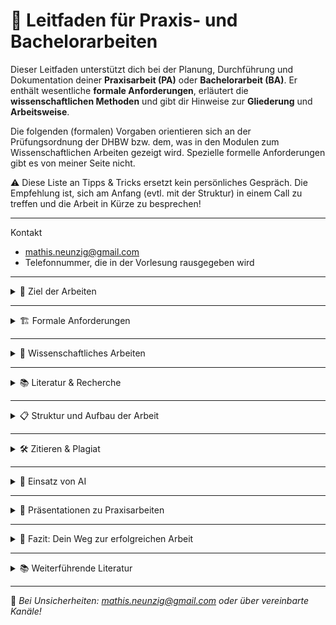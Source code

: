 # 🧭 Leitfaden für Praxis- und Bachelorarbeiten

Dieser Leitfaden unterstützt dich bei der Planung, Durchführung und Dokumentation deiner **Praxisarbeit (PA)** oder **Bachelorarbeit (BA)**. Er enthält wesentliche **formale Anforderungen**, erläutert die **wissenschaftlichen Methoden** und gibt dir Hinweise zur **Gliederung** und **Arbeitsweise**.

Die folgenden (formalen) Vorgaben orientieren sich an der Prüfungsordnung der DHBW bzw. dem, was in den Modulen zum Wissenschaftlichen Arbeiten gezeigt wird. Spezielle formelle Anforderungen gibt es von meiner Seite nicht.

⚠️ Diese Liste an Tipps & Tricks ersetzt kein persönliches Gespräch. Die Empfehlung ist, sich am Anfang (evtl. mit der Struktur) in einem Call zu treffen und die Arbeit in Kürze zu besprechen!

---

Kontakt

- mathis.neunzig@gmail.com
- Telefonnummer, die in der Vorlesung rausgegeben wird

---

<details>
<summary>🎯 Ziel der Arbeiten</summary>

- **Praxisarbeiten (PA)** dokumentieren eine praxisnahe Projektaufgabe aus dem Unternehmen und verbinden diese mit wissenschaftlicher Reflexion.  
- **Bachelorarbeiten (BA)** weisen nach, dass du in der Lage bist, innerhalb einer vorgegebenen Frist ein Problem aus deinem Studienbereich selbstständig und nach wissenschaftlichen Methoden zu bearbeiten.

</details>

---

<details>
<summary>🏗 Formale Anforderungen</summary>

| Merkmal                    | Praxisarbeit (PA)                     | Bachelorarbeit (BA)                         |
|---------------------------|---------------------------------------|---------------------------------------------|
| **Zeitraum**              | PA I, II oder III                     | 5. oder 6. Studiensemester                  |
| **Bearbeitungszeit**      | 12 Wochen                             | 12 Wochen                                   |
| **Umfang**                | ca. 20–30 Seiten (Textteil)           | ca. 40–60 Seiten (Textteil)                 |
| **Sprache**               | Deutsch oder Englisch                 | Deutsch oder Englisch                       |
| **Schriftart/-größe**     | z. B. Arial oder Times New Roman, 11pt| z. B. Arial oder Times New Roman, 11pt      |
| **Zeilenabstand**         | ca. 1,5-zeilig                         | ca. 1,5-zeilig                               |
| **Ränder**                | Links: 3 cm, Rechts: 2,5 cm           | Links: 3 cm, Rechts: 2,5 cm                 |
| **Abgabe an der DHBW**    | Digital auf Moodle (ggf. Absprache)   | Digital auf Moodle (ggf. Absprache)         |
| **Abgabe bei mir**        | Digital als .pdf                      | Digital als .pdf                            |
| **Eigenständigkeitserklärung** | Pflicht                       | Pflicht                                     |
| **Zitierstil**            | Frei wählbar, aber konsequent         | Frei wählbar, aber konsequent               |

</details>

---

<details>
<summary>🧠 Wissenschaftliches Arbeiten</summary>

### Grundlagen

Wissenschaftliches Arbeiten bedeutet:
- **Zielgerichtetes, methodisch fundiertes Vorgehen**
- **Nachvollziehbarkeit und Reproduzierbarkeit**
- **Objektivität und Transparenz**

Alle Aussagen müssen entweder **begründet** oder **belegt** sein.

In einer wissenschaftlichen Arbeit wird eine Forschungsfrage beantwortet. Diese muss zu Beginn erklärt und am Ende beantwortet werden. Die gesamte Arbeit muss diesem Ziel folgen.

<details>
<summary>💡 Praxis ≠ Praxisbericht</summary>

Auch wenn die Arbeit im Rahmen einer Praxisphase entsteht, steht **nicht die Beschreibung deiner Tätigkeiten** im Vordergrund, sondern die **wissenschaftliche Auseinandersetzung mit einer konkreten Fragestellung**.  
Ein „Praxisteil“ meint **nicht** die Darstellung deiner Arbeitstage, sondern die Anwendung und Überprüfung der Theorie im realen Kontext – z. B. durch Analyse, Vergleich, Evaluation oder Entwicklung anhand wissenschaftlicher Methoden.

Wer nur beschreibt, was im Unternehmen gemacht wurde, schreibt einen **Tätigkeitsbericht**, keine wissenschaftliche Arbeit.

</details>

---

### 🔬 Wissenschaftlicher Erkenntnisprozess

1. Beobachtung / Ausgangssituation  
2. **Forschungsfrage** formulieren  
3. **Hypothese** aufstellen  
4. **Methode** festlegen  
5. **Daten erheben / analysieren**  
6. **Ergebnisse interpretieren**  
7. **Fazit ziehen / Beitrag einordnen**

---

### 💬 Typische Forschungsfragen

- *Wie kann [Unternehmen X] den Retourenprozess durch [digitale Methode Y] optimieren?*  
- *Welche Herausforderungen ergeben sich bei der Einführung von [Technologie Z] im Mittelstand?*  
- *Wie wirksam sind Nachhaltigkeitsmaßnahmen in der Logistikbranche?*

---

### ✏️ Wissenschaftliche Methoden

#### Primärmethoden
- Performanceanalysen
- Experimente
- Umfragen / Fragebögen
- Interviews / Beobachtungen
- KANO-Modell
- ...

#### Sekundärmethoden
- Literaturvergleich
- SWOT-Analyse
- Nutzwertanalyse
- Benchmarking
- Qualitative / Quantitative Inhaltsanalyse
- PESTEL
- ...

---

### ⚠️ Hinweis zur Methodenwahl

Einige Methoden (z. B. Interviews) eignen sich **nicht als alleinige Methode**, sondern müssen in einen fundierten Gesamtkontext eingebettet sein.

</details>

---

<details>
<summary>📚 Literatur & Recherche</summary>

Wissenschaftliche Aussagen müssen durch Literatur belegbar sein. Dabei zählt **nicht Quantität, sondern Qualität**: Es geht um fundierte, aktuelle und zum Thema passende Quellen.

### Quellenarten:
- **Primärquellen** (z. B. Originaldaten, Gesetzestexte, Interviews)
- **Sekundärquellen** (z. B. Fachartikel, Studien, Analysen)
- **Tertiärquellen** (z. B. Lehrbücher)

<details>
<summary>💡 Hinweis: Internetquellen & "Graue Literatur"</summary>

Interne Dokumente, Wiki-Artikel oder Präsentationen gelten nur **eingeschränkt** als wissenschaftlich – und sollten klar von Primär-/Sekundärquellen getrennt werden. Wikipedia ist keine zitierfähige Quelle.

</details>

</details>

---

<details>
<summary>📋 Struktur und Aufbau der Arbeit</summary>

> Regel: **Ein Satz ist kein Absatz.** Jeder Abschnitt sollte inhaltlich durchdacht, sprachlich vollständig und fachlich sauber sein.

---

### Deckblatt

- Titel der Arbeit (ggf. mit Untertitel)
- Art der Arbeit (PA I, II, oder BA)
- Name, Matrikelnummer, Studiengang, Partnerunternehmen
- Betreuer:in, Abgabedatum

<details>
<summary>💡 Titel-Tipp</summary>

Der Titel sollte **nicht nur das Projekt benennen**, sondern klar machen, **was analysiert oder evaluiert** wird – z. B. *„Konzeption und Vergleich zweier Ansätze zur XY im Kontext von Z“* statt *„Entwicklung einer Anwendung“*.

</details>

---

### Ehrenwörtliche Erklärung

> „Hiermit versichere ich, dass ich die vorliegende Arbeit selbstständig und nur mit den angegebenen Quellen und Hilfsmitteln erstellt habe. […]“

---

### ⚠️ Plagiate

Plagiate (auch Teilplagiate!) führen zum **Nichtbestehen**. Auch Copy-Paste aus eigenen früheren Arbeiten ohne Kennzeichnung ist problematisch.

---

### Inhaltsverzeichnis

- Automatisch generieren
- Mit Seitenzahlen und vollständiger Struktur

---

### Verzeichnisse (optional)

- Abbildungs-, Abkürzungs- und Tabellenverzeichnis nur, wenn nötig

---

### Abstract

- ½ – 1 Seite: Ziel, Methode, Ergebnis
- Keine Einleitung, keine „Was ich gemacht habe“-Erzählung

---

### Einleitung

- Problemstellung & Motivation
- Ziel der Arbeit & Forschungsfrage
- Aufbau der Arbeit
- Methodik & Abgrenzung

---

### Theoretischer Rahmen

- Definitionen & Begriffe
- Modelle, Frameworks, Konzepte
- Literaturüberblick & kritische Reflexion

---

### Analyse / Umsetzung

- Beschreibung des analysierten oder erstellten Objekts (Software, Prozess, Strategie …)
- Anwendung der Methode(n)
- Bewertung, Diskussion, Visualisierung

<details>
<summary>⚠️ Wichtig zur "Umsetzung"</summary>

Die Umsetzung ist **nicht einfach das, was du gemacht hast**.  
Sie beschreibt die **konkrete Anwendung der wissenschaftlichen Methode**, z. B.:
- Durchführung eines Benchmarks,
- Auswertung eines Fragebogens,
- Architekturvergleich nach Literaturkriterien,
- Implementierung mit anschließender Evaluation.

</details>

---

### Fazit und Ausblick

- Rückbezug zur Forschungsfrage
- Erkenntnisse und Limitationen
- Ausblick & Empfehlungen

---

### Literaturverzeichnis

- Einheitlicher Zitierstil (APA, Harvard o. ä.)
- Alphabetisch, vollständig

<details>
<summary>💡 Zitat-Tipps</summary>

- Wähle 1 Zitationsstil – ziehe ihn konsequent durch  
- Tools: Citavi, Zotero, Word-Zitationsfunktion  
- Vermeide: Wikipedia, nicht nachvollziehbare Webseiten

</details>

---

### Anhang (optional)

- Screenshots, Interviewtranskripte, Code, …
- Kein Pflichtbestandteil
- Nummerierung z. B. *Anhang A*, *Anhang B*

</details>

---

<details>
<summary>🛠 Zitieren & Plagiat</summary>

- Direkte Zitate: in Anführungszeichen mit Seitenzahl  
- Indirekte Zitate: paraphrasiert, aber mit Quelle  
- Sekundärzitate vermeiden  
- Literatur im Verzeichnis aufnehmen  
- Bei Unsicherheiten: Nachfragen!

</details>

---

<details>
<summary>🤖 Einsatz von AI</summary>

KI-gestützte Tools wie ChatGPT oder BARD können bei der Recherche,
beim Strukturieren von Argumenten oder als Ideengeber sehr hilfreich sein.
Sie arbeiten auf Basis maschinellen Lernens und reihen Worte mit der
größten Passwahrscheinlichkeit aneinander. Dennoch gilt es einige Punkte
zu beachten:

### Chancen und Risiken

- **Einsatzmöglichkeiten**: Gliederungsvorschläge, Formulierungshilfen,
  Zusammenfassungen, Übersetzungen.
- **Eingeschränkte Trainingsdaten**: Aktuelle und wissenschaftliche
  Quellen können fehlen.
- **Keine Gewähr für Richtigkeit**: Inhalte, Zitate oder Quellen können
  falsch sein.

### Rechtliche Rahmenbedingungen

- Bei der Eingabe eigener Texte sind Sperrvermerke und Datenschutz des
  Ausbildungspartners zu beachten.
- KI-generierte Texte können Urheberrechte Dritter verletzen – eine
  blinde Übernahme ist zu vermeiden.
- Lizenz- oder Nutzungsbedingungen der Tools können einen Hinweis auf den
  KI-Einsatz verlangen.

### Prüfungsrechtliche Einordnung

- KI-Tools sind keine zitierfähigen Quellen.
- 
- KI-generierte Inhalte müssen deutlich gekennzeichnet werden – etwa per
  Fußnote und in einem separaten Verzeichnis. Verwende dafür das Formular
  „Hilfsmittelangabe zum Einsatz von KI-basierten Werkzeugen“ nach der
  Selbstständigkeitserklärung.

### ⚠️ Folgen fehlender Kennzeichnung

- Die unmarkierte Übernahme von KI-Inhalten verstößt gegen die Regeln
  guter wissenschaftlicher Praxis und gilt als Täuschung.
- Mögliche Sanktionen reichen von „nicht bestanden“ bis zur
  Exmatrikulation.

**Beispiel für die erforderliche Erklärung**:

> In Kenntnis des Hinweisblatts „Hinweise zum Einsatz von IT-/KI-basierten
> Werkzeugen bei der Anfertigung von wissenschaftlichen Arbeiten und die
> prüfungsrechtlichen Folgen ihres Einsatzes“ erkläre ich hiermit, bei der
> Erstellung dieser Prüfungsleistung eigenständig und beim Einsatz
> IT-/KI-gestützter Schreibwerkzeuge maßgeblich steuernd gearbeitet zu
> haben. Ich habe verwendete Werkzeuge mit Produktnamen, Bezugsquelle und
> Funktionsumfang aufgeführt und wortwörtliche Übernahmen im
> Quellenverzeichnis sowie als Fußnote angegeben.

</details>

---

<details>
<summary>📌 Präsentationen zu Praxisarbeiten</summary>

- **PA I**: unbenotet  
- **PA II**: benotet mit Präsentation  
- **PA III (BA)**: benotet + Präsentation

> Präsentation ist **nur möglich**, wenn die Arbeit bestanden ist.

</details>

---

<details>
<summary>🧭 Fazit: Dein Weg zur erfolgreichen Arbeit</summary>

- Thema mit Relevanz und Bezug zur Praxis wählen  
- Konkrete Forschungsfrage formulieren  
- Passende Methoden wählen  
- Theorie und Praxis sinnvoll verknüpfen  
- Formal sauber arbeiten und Deadlines einhalten

</details>

---

<details>
<summary>📚 Weiterführende Literatur</summary>

- Theisen, M. R. (2021): *Wissenschaftliches Arbeiten*  
- Kornmeier, M. (2021): *Wissenschaftlich schreiben leicht gemacht*  
- Kotzab, H. (2019): *Methodenkatalog zur Verfassung von Abschlussarbeiten*  
- Dodig-Crnkovic, G.: *Scientific Methods in Computer Science*  
- Kache, M. et al. (2015): *Leitfaden Literaturrecherche* (TU Dresden)

</details>

---

📨 *Bei Unsicherheiten: mathis.neunzig@gmail.com oder über vereinbarte Kanäle!*
